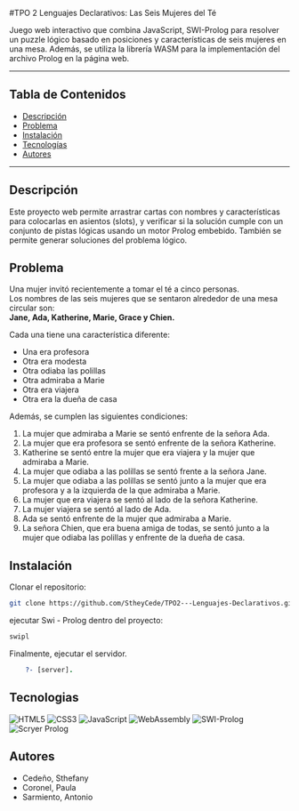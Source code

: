 #TPO 2 Lenguajes Declarativos: Las Seis Mujeres del Té

Juego web interactivo que combina JavaScript, SWI-Prolog para resolver un puzzle lógico basado en posiciones y características de seis mujeres en una mesa.
Además, se utiliza la librería WASM para la implementación del archivo Prolog en la página web.

---

## Tabla de Contenidos

- [Descripción](#descripción)
- [Problema](#problema)
- [Instalación](#instalación)
- [Tecnologías](#tecnologías)
- [Autores](#autores)

---

## Descripción

Este proyecto web permite arrastrar cartas con nombres y características para colocarlas en asientos (slots), y verificar si la solución cumple con un conjunto de pistas lógicas usando un motor Prolog embebido. También se permite generar soluciones del problema lógico.

## Problema

Una mujer invitó recientemente a tomar el té a cinco personas.  
Los nombres de las seis mujeres que se sentaron alrededor de una mesa circular son:  
**Jane, Ada, Katherine, Marie, Grace y Chien.**

Cada una tiene una característica diferente:

- Una era profesora
- Otra era modesta
- Otra odiaba las polillas
- Otra admiraba a Marie
- Otra era viajera
- Otra era la dueña de casa

Además, se cumplen las siguientes condiciones:

1. La mujer que admiraba a Marie se sentó enfrente de la señora Ada.
2. La mujer que era profesora se sentó enfrente de la señora Katherine.
3. Katherine se sentó entre la mujer que era viajera y la mujer que admiraba a Marie.
4. La mujer que odiaba a las polillas se sentó frente a la señora Jane.
5. La mujer que odiaba a las polillas se sentó junto a la mujer que era profesora y a la izquierda de la que admiraba a Marie.
6. La mujer que era viajera se sentó al lado de la señora Katherine.
7. La mujer viajera se sentó al lado de Ada.
8. Ada se sentó enfrente de la mujer que admiraba a Marie.
9. La señora Chien, que era buena amiga de todas, se sentó junto a la mujer que odiaba las polillas y enfrente de la dueña de casa.

## Instalación

Clonar el repositorio:

```bash
git clone https://github.com/StheyCede/TPO2---Lenguajes-Declarativos.git
```

ejecutar Swi - Prolog dentro del proyecto:

```bash
swipl
```

Finalmente, ejecutar el servidor.

```prolog
    ?- [server].
```

## Tecnologias

![HTML5](https://img.shields.io/badge/HTML5-E34F26?logo=html5&logoColor=white)
![CSS3](https://img.shields.io/badge/CSS3-1572B6?logo=css3&logoColor=white)
![JavaScript](https://img.shields.io/badge/JavaScript-F7DF1E?logo=javascript&logoColor=black)
![WebAssembly](https://img.shields.io/badge/WebAssembly-654FF0?logo=webassembly&logoColor=white)
![SWI-Prolog](https://img.shields.io/badge/SWI--Prolog-FF0000?logo=prolog&logoColor=white)
![Scryer Prolog](https://img.shields.io/badge/Scryer--Prolog-333333?logo=prolog&logoColor=white)

## Autores

- Cedeño, Sthefany
- Coronel, Paula
- Sarmiento, Antonio
